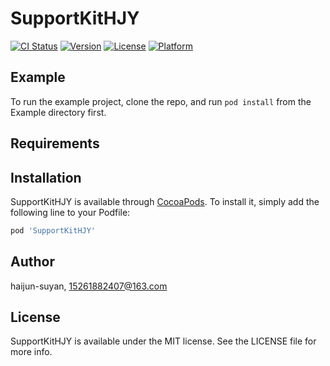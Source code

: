 # SupportKitHJY

[![CI Status](https://img.shields.io/travis/haijun-suyan/SupportKitHJY.svg?style=flat)](https://travis-ci.org/haijun-suyan/SupportKitHJY)
[![Version](https://img.shields.io/cocoapods/v/SupportKitHJY.svg?style=flat)](https://cocoapods.org/pods/SupportKitHJY)
[![License](https://img.shields.io/cocoapods/l/SupportKitHJY.svg?style=flat)](https://cocoapods.org/pods/SupportKitHJY)
[![Platform](https://img.shields.io/cocoapods/p/SupportKitHJY.svg?style=flat)](https://cocoapods.org/pods/SupportKitHJY)

## Example

To run the example project, clone the repo, and run `pod install` from the Example directory first.

## Requirements

## Installation

SupportKitHJY is available through [CocoaPods](https://cocoapods.org). To install
it, simply add the following line to your Podfile:

```ruby
pod 'SupportKitHJY'
```

## Author

haijun-suyan, 15261882407@163.com

## License

SupportKitHJY is available under the MIT license. See the LICENSE file for more info.
